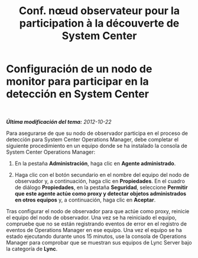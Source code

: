 ﻿---
title: "Conf. nœud observateur pour la participation à la découverte de System Center"
TOCTitle: "Conf. nœud observateur pour la participation à la découverte de System Center"
ms:assetid: 15c5dcfd-603b-47ea-af1b-8714c2ec08af
ms:mtpsurl: https://technet.microsoft.com/es-es/library/JJ204704(v=OCS.15)
ms:contentKeyID: 48274533
ms.date: 01/07/2017
mtps_version: v=OCS.15
ms.translationtype: HT
---

# Configuración de un nodo de monitor para participar en la detección en System Center

 

_**Última modificación del tema:** 2012-10-22_

Para asegurarse de que su nodo de observador participa en el proceso de detección para System Center Operations Manager, debe completar el siguiente procedimiento en un equipo donde se ha instalado la consola de System Center Operations Manager:

1.  En la pestaña **Administración**, haga clic en **Agente administrado**.

2.  Haga clic con el botón secundario en el nombre del equipo del nodo de observador y, a continuación, haga clic en **Propiedades**. En el cuadro de diálogo **Propiedades**, en la pestaña **Seguridad**, seleccione **Permitir que este agente actúe como proxy y detectar objetos administrados en otros equipos** y, a continuación, haga clic en **Aceptar**.

Tras configurar el nodo de observador para que actúe como proxy, reinicie el equipo del nodo de observador. Una vez se ha reiniciado el equipo, compruebe que no se están registrando eventos de error en el registro de eventos de Operations Manager en ese equipo. Una vez el equipo se ha estado ejecutando durante unos 15 minutos, use la consola de Operations Manager para comprobar que se muestran sus equipos de Lync Server bajo la categoría de **Lync**.

